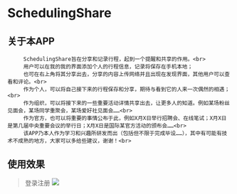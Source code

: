 # SchedulingShare
## 关于本APP
         SchedulingShare旨在分享和记录行程，起到一个提醒和共享的作用。<br>
         用户可以在我的我的界面添加个人的行程信息，记录将保存在手机本地；
         也可在右上角将其分享出去，分享的内容上传网络并且出现在发现界面，其他用户可以查看和评论。<br>
         作为个人，可以将自己接下来的行程保存和分享，期待与看到它的人来一次偶然的相遇；<br>
         作为组织，可以将接下来的一些重要活动详情共享出去，让更多人的知道。例如某场粉丝见面会，某场同学重聚会，某场爱好社见面会……<br>
         作为官方，也可以将重要的事情公布于此，例如X月X日举行招聘会、在线笔试；X月X日是第几届中央重要会议的举行日；X月X日是国际某官方活动的颁布会……<br>
         该APP乃本人作为学习和兴趣所研发而出（包括但不限于完成毕设……），其中有可能有技术不成熟的地方，大家可以多给些建议，谢谢！<br>
         
         
## 使用效果
> 登录注册
![](https://download-1301419202.cos.ap-guangzhou.myqcloud.com/%E5%88%86%E4%BA%AB.gif)
